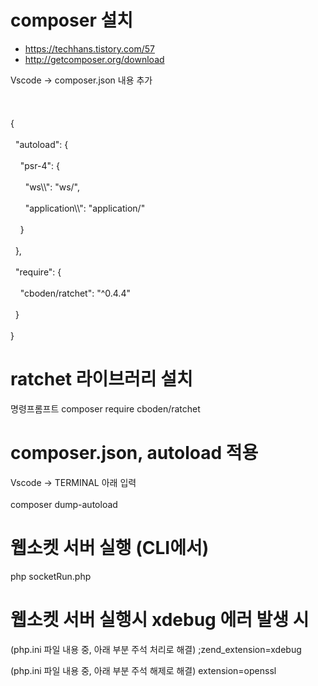 # composer 설치
  - https://techhans.tistory.com/57
  - http://getcomposer.org/download

Vscode → composer.json 내용 추가</br> 				
</br> 	
{</br> 					
  "autoload": {</br> 					
    "psr-4": {</br> 					
      "ws\\\\": "ws/",</br> 					
      "application\\\\": "application/"</br> 					
    }</br> 					
  },</br> 					
  "require": {</br> 					
    "cboden/ratchet": "^0.4.4"</br> 					
  }</br> 					
}</br> 					

# ratchet 라이브러리 설치
  명령프롬프트
  composer require cboden/ratchet

# composer.json, autoload 적용
  Vscode → TERMINAL 아래 입력 </br> 	
  composer dump-autoload </br> 

# 웹소켓 서버 실행 (CLI에서)
  php socketRun.php
  
# 웹소켓 서버 실행시 xdebug 에러 발생 시
  
  (php.ini 파일 내용 중, 아래 부분 주석 처리로 해결)
  ;zend_extension=xdebug

  (php.ini 파일 내용 중, 아래 부분 주석 해제로 해결)
  extension=openssl
